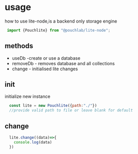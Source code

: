 # usage
how to use lite-node,is a backend only storage engine
```js
 import {Pouchlite} from "@pouchlab/lite-node";
```

## methods
* useDb -create or use a database
* removeDb - removes database and all collections
* change - initialised lite changes

## init
initialize new instance
```js
  const lite = new Pouchlite({path:"./"}) 
  //provide valid path to file or leave blank for default
```
## change
```js
  lite.change((data)=>{
    console.log(data)
  })
```
